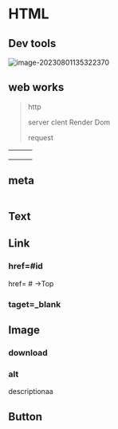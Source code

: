 # 

# HTML

## Dev tools

![image-20230801135322370](C:\Users\whfever\AppData\Roaming\Typora\typora-user-images\image-20230801135322370.png)





## web works

> http
>
> server  clent   Render Dom
>
> request

|      |      |      |
| ---- | ---- | ---- |
|      |      |      |
|      |      |      |
|      |      |      |

## meta

```

```



## Text 



## Link  

### href=#id

href= # ->Top 

### taget=_blank

## Image

### download

### alt

descriptionaa



## Button

